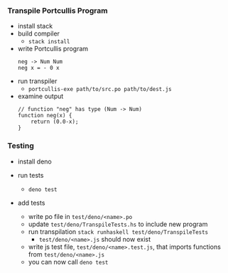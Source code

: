 ### Transpile Portcullis Program
- install stack
- build compiler
    - `stack install`
- write Portcullis program
    ```
    neg -> Num Num
    neg x = - 0 x
    ```
- run transpiler
    - `portcullis-exe path/to/src.po path/to/dest.js`
- examine output
    ```
    // function "neg" has type (Num -> Num)
    function neg(x) {
        return (0.0-x);
    }
    ```

### Testing
- install deno
- run tests
    - `deno test`

- add tests
    - write po file in `test/deno/<name>.po`
    - update `test/deno/TranspileTests.hs` to include new program
    - run transpilation `stack runhaskell test/deno/TranspileTests`
        - `test/deno/<name>.js` should now exist
    - write js test file, `test/deno/<name>.test.js`, that imports functions from `test/deno/<name>.js`
    - you can now call `deno test`
